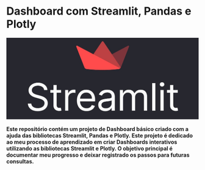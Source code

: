 # Dashboard com Streamlit, Pandas e Plotly

![Logo_Streamlit](img/streamlit_hero.jpg)


**Este repositório contém um projeto de Dashboard básico criado com a ajuda das bibliotecas Streamlit, Pandas e Plotly. Este projeto é dedicado ao meu processo de aprendizado em criar Dashboards interativos utilizando as bibliotecas Streamlit e Plotly. O objetivo principal é documentar meu progresso e deixar registrado os passos para futuras consultas.**